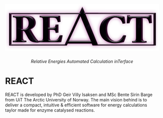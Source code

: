 # ![Adjusting --ntasks](figures/REACT_logo.png)
<p align="center">
<i>
Relative Energies Automated Calculation inTerface
</i>
</p>

# REACT
REACT is developed by PhD Geir Villy Isaksen and MSc Bente Sirin Barge from UiT The Arctic University of Norway. The 
main vision behind is to deliver a compact, intuitive & efficient software for energy calculations taylor made for 
enzyme catalysed reactions.  